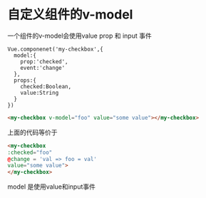 # 自定义组件的v-model

一个组件的v-model会使用value prop 和 input 事件

```es6
Vue.componenet('my-checkbox',{
  model:{
    prop:'checked',
    event:'change'
  },
  props:{
    checked:Boolean,
    value:String
  }
})
```

```html
<my-checkbox v-model="foo" value="some value"></my-checkbox>
```
上面的代码等价于
```html
<my-checkbox 
:checked="foo"
@change = 'val => foo = val' 
value="some value">
</my-checkbox>
```

model 是使用value和input事件